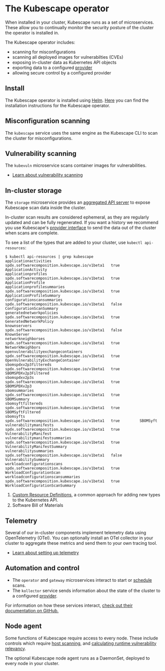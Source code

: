 # The Kubescape operator

When installed in your cluster, Kubescape runs as a set of microservices.  These allow you to continually monitor the security posture of the cluster the operator is installed in.

The Kubescape operator includes:

* scanning for misconfigurations
* scanning all deployed images for vulnerabilties (CVEs)
* exposing in-cluster data as Kubernetes API objects
* exporting data to a configured [provider](../providers.md) 
* allowing secure control by a configured provider

## Install

The Kubescape operator is installed using [Helm](https://helm.sh/).
[Here](../install-operator.md) you can find the installation instructions for the Kubescape operator.

## Misconfiguration scanning

The `kubescape` service uses the same engine as the Kubescape CLI to scan the cluster for misconfigurations.

## Vulnerability scanning

The `kubevuln` microservice scans container images for vulnerabilities. 

* [Learn about vulnerability scanning](vulnerabilities.md)

## In-cluster storage

The `storage` microservice provides an [aggregated API server](https://kubernetes.io/docs/concepts/extend-kubernetes/api-extension/apiserver-aggregation/) to expose Kubescape scan data inside the cluster.

In-cluster scan results are considered ephemeral, as they are regularly updated and can be fully regenerated. If you want a history we recommend you use Kubescape's [provider interface](../providers.md) to send the data out of the cluster when scans are complete.

To see a list of the types that are added to your cluster, use `kubectl api-resources`:

```
$ kubectl api-resources | grep kubescape
applicationactivities                                     spdx.softwarecomposition.kubescape.io/v1beta1   true         ApplicationActivity
applicationprofiles                                       spdx.softwarecomposition.kubescape.io/v1beta1   true         ApplicationProfile
applicationprofilesummaries                               spdx.softwarecomposition.kubescape.io/v1beta1   true         ApplicationProfileSummary
configurationscansummaries                                spdx.softwarecomposition.kubescape.io/v1beta1   false        ConfigurationScanSummary
generatednetworkpolicies                                  spdx.softwarecomposition.kubescape.io/v1beta1   true         GeneratedNetworkPolicy
knownservers                                              spdx.softwarecomposition.kubescape.io/v1beta1   false        KnownServer
networkneighborses                                        spdx.softwarecomposition.kubescape.io/v1beta1   true         NetworkNeighbors
openvulnerabilityexchangecontainers                       spdx.softwarecomposition.kubescape.io/v1beta1   true         OpenVulnerabilityExchangeContainer
sbomspdxv2p3filtereds                                     spdx.softwarecomposition.kubescape.io/v1beta1   true         SBOMSPDXv2p3Filtered
sbomspdxv2p3s                                             spdx.softwarecomposition.kubescape.io/v1beta1   true         SBOMSPDXv2p3
sbomsummaries                                             spdx.softwarecomposition.kubescape.io/v1beta1   true         SBOMSummary
sbomsyftfiltereds                                         spdx.softwarecomposition.kubescape.io/v1beta1   true         SBOMSyftFiltered
sbomsyfts                                                 spdx.softwarecomposition.kubescape.io/v1beta1   true         SBOMSyft
vulnerabilitymanifests                                    spdx.softwarecomposition.kubescape.io/v1beta1   true         VulnerabilityManifest
vulnerabilitymanifestsummaries                            spdx.softwarecomposition.kubescape.io/v1beta1   true         VulnerabilityManifestSummary
vulnerabilitysummaries                                    spdx.softwarecomposition.kubescape.io/v1beta1   false        VulnerabilitySummary
workloadconfigurationscans                                spdx.softwarecomposition.kubescape.io/v1beta1   true         WorkloadConfigurationScan
workloadconfigurationscansummaries                        spdx.softwarecomposition.kubescape.io/v1beta1   true         WorkloadConfigurationScanSummary
```

1. [Custom Resource Definitions](https://kubernetes.io/docs/concepts/extend-kubernetes/api-extension/custom-resources/#customresourcedefinitions), a common approach for adding new types to the Kubernetes API.
2. Software Bill of Materials    
    
## Telemetry

Several of our in-cluster components implement telemetry data using OpenTelemetry (OTel). You can optionally install an OTel collector in your cluster to aggregate these metrics and send them to your own tracing tool.

* [Learn about setting up telemetry](https://github.com/kubescape/helm-charts/blob/main/charts/kubescape-operator/README.md#setting-up-telemetry)

## Automation and control

* The `operator` and `gateway` microservices interact to start or [schedule](scheduled-scans.md) scans. 
* The `kollector` service sends information about the state of the cluster to a configured [provider](../providers.md). 

For information on how these services interact, [check out their documentation on GitHub.](https://github.com/kubescape/helm-charts/blob/main/charts/kubescape-operator/README.md)

## Node agent

Some functions of Kubescape require access to every node.  These include controls which require [host scanning](../scanning.md#the-host-scanner), and [calculating runtime vulnerability relevancy](relevancy.md).  

The optional Kubescape node agent runs as a DaemonSet, deployed to every node in your cluster.